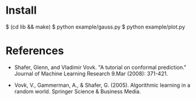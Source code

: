 # Install

   $ (cd lib && make)
   $ python example/gauss.py
   $ python example/plot.py

# References

- Shafer, Glenn, and Vladimir Vovk. "A tutorial on conformal
  prediction." Journal of Machine Learning Research 9.Mar (2008):
  371-421.

- Vovk, V., Gammerman, A., & Shafer, G. (2005). Algorithmic learning
  in a random world. Springer Science & Business Media.
